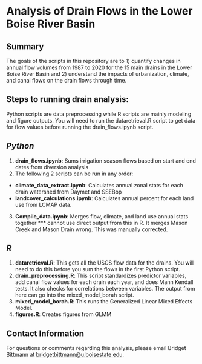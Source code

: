 # Analysis of Drain Flows in the Lower Boise River Basin

## Summary

The goals of the scripts in this repository are to 1) quantify changes in annual flow volumes from 1987 to 2020 for the 15 main drains in the Lower Boise River Basin and 2) understand the impacts of urbanization, climate, and canal flows on the drain flows through time. 

## Steps to running drain analysis: 

Python scripts are data preprocessing while R scripts are mainly modeling and figure outputs. You will need to run the dataretrieval.R script to get data for flow values before running the drain_flows.ipynb script. 

## *Python*
1) **drain_flows.ipynb**: Sums irrigation season flows based on start and end dates from diversion analysis
2) The following 2 scripts can be run in any order:
 - **climate_data_extract.ipynb**: Calculates annual zonal stats for each drain watershed from Daymet and SSEBop
 - **landcover_calculations.ipynb**: Calculates annual percent for each land use from LCMAP data. 
3) **Compile_data.ipynb**: Merges flow, climate, and land use annual stats together *** cannot use direct output from this in R. It merges Mason Creek and Mason Drain wrong. This was manually corrected. 

## *R*
1) **dataretrieval.R**: This gets all the USGS flow data for the drains. You will need to do this before you sum the flows in the first Python script. 
2) **drain_preprocessing.R**: This script standardizes predictor variables, add canal flow values for each drain each year, and does Mann Kendall tests. It also checks for correlations between variables. The output from here can go into the mixed_model_borah script. 
3) **mixed_model_borah.R**: This runs the Generalized Linear Mixed Effects Model. 
4) **figures.R**: Creates figures from GLMM

## Contact Information

For questions or comments regarding this analysis, please email Bridget Bittmann at bridgetbittmann@u.boisestate.edu.
